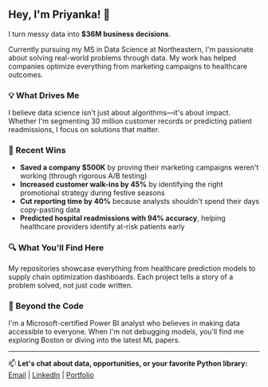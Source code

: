 ## Hey, I'm Priyanka! 👋

I turn messy data into **$36M business decisions**. 

Currently pursuing my MS in Data Science at Northeastern, I'm passionate about solving real-world problems through data. My work has helped companies optimize everything from marketing campaigns to healthcare outcomes.

### 💡 What Drives Me
I believe data science isn't just about algorithms—it's about impact. Whether I'm segmenting 30 million customer records or predicting patient readmissions, I focus on solutions that matter.

### 🎯 Recent Wins
- **Saved a company $500K** by proving their marketing campaigns weren't working (through rigorous A/B testing)
- **Increased customer walk-ins by 45%** by identifying the right promotional strategy during festive seasons  
- **Cut reporting time by 40%** because analysts shouldn't spend their days copy-pasting data
- **Predicted hospital readmissions with 94% accuracy**, helping healthcare providers identify at-risk patients early

### 🔍 What You'll Find Here
My repositories showcase everything from healthcare prediction models to supply chain optimization dashboards. Each project tells a story of a problem solved, not just code written.

### 🌟 Beyond the Code
I'm a Microsoft-certified Power BI analyst who believes in making data accessible to everyone. When I'm not debugging models, you'll find me exploring Boston or diving into the latest ML papers.

---

📫 **Let's chat about data, opportunities, or your favorite Python library:**  
[Email](mailto:raghunathan.p@northeastern.edu) | [LinkedIn](https://www.linkedin.com/in/priyankaraghu15/) | [Portfolio](https://priyanka-raghunathan.netlify.app/)
